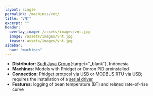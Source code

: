 ```yaml
---
layout: single
permalink: /machines/vnt/
title: "VNT"
excerpt: ""
header:
  overlay_image: /assets/images/vnt.jpg
  image: /assets/images/vnt.jpg
  teaser: assets/images/vnt.jpg
sidebar:
  nav: "machines"
---
```


* __Distributor:__ [Sudi Jaya Group](https://sjglobal.id/roaster/){:target="_blank"}, Indonesia
* __Machines:__ Models with Phidget or Omron PID preinstalled
* __Connection:__ Phidget protocol via USB or MODBUS RTU via USB; requires the installation of a [serial driver](/modbus_serial/)
* __Features:__ logging of bean temperature (BT) and related rate-of-rise curve
